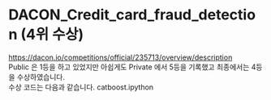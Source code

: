 # DACON_Credit_card_fraud_detection (4위 수상)



https://dacon.io/competitions/official/235713/overview/description  
Public 은 1등을 하고 있었지만 아쉽게도 Private 에서 5등을 기록했고 최종에서는 4등을 수상하였습니다.  
수상 코드는 다음과 같습니다.
catboost.ipython
